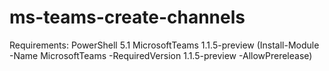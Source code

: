 # ms-teams-create-channels
Requirements:
PowerShell 5.1
MicrosoftTeams 1.1.5-preview (Install-Module -Name MicrosoftTeams -RequiredVersion 1.1.5-preview -AllowPrerelease)

